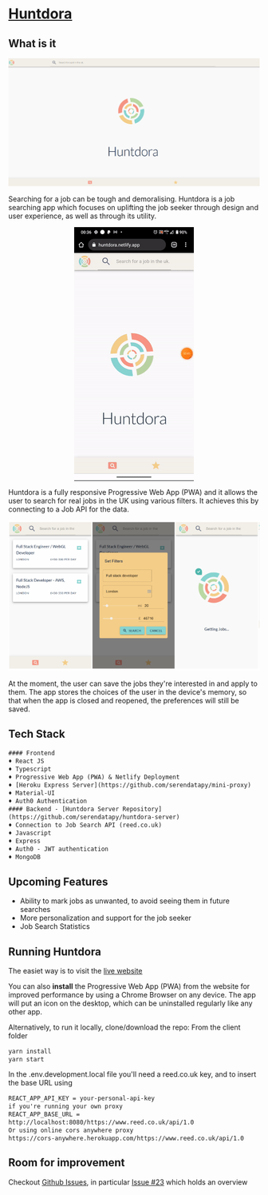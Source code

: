 # [Huntdora](https://huntdora.netlify.app/)

## What is it
<img src="https://github.com/serendatapy/huntdora/blob/master/readme_assets/Screen%20Shot%2013-12-2020%20at%2022.14.png"></img>

Searching for a job can be tough and demoralising. Huntdora is a job searching app which focuses on uplifting the job seeker through design and user experience, as well as through its utility.
<p align="center">
<img align="center" src="https://github.com/serendatapy/huntdora/blob/master/readme_assets/5abfbec86fcf93acb12125081ef3fbb809f38e42.gif"></img>
</p>
Huntdora is a fully responsive Progressive Web App (PWA) and it allows the user to search for real jobs in the UK using various filters. It achieves this by connecting to a Job API for the data. 
<p align="center">
<img src="https://github.com/serendatapy/huntdora/blob/master/readme_assets/Screen%20Shot%2013-12-2020%20at%2022.36.png"></img>
</p>
At the moment, the user can save the jobs they're interested in and apply to them. The app stores the choices of the user in the device's memory, so that when the app is closed and reopened, the preferences will still be saved.

## Tech Stack

```
#### Frontend
♦ React JS
♦ Typescript
♦ Progressive Web App (PWA) & Netlify Deployment
♦ [Heroku Express Server](https://github.com/serendatapy/mini-proxy)
♦ Material-UI
♦ Auth0 Authentication
#### Backend - [Huntdora Server Repository](https://github.com/serendatapy/huntdora-server)
♦ Connection to Job Search API (reed.co.uk) 
♦ Javascript
♦ Express
♦ Auth0 - JWT authentication
♦ MongoDB
```
## Upcoming Features
- Ability to mark jobs as unwanted, to avoid seeing them in future searches
- More personalization and support for the job seeker
- Job Search Statistics

## Running Huntdora
The easiet way is to visit the [live website](https://huntdora.netlify.app/)

You can also **install** the Progressive Web App (PWA) from the website for improved performance by using a Chrome Browser on any device. The app will put an icon on the desktop, which can be uninstalled regularly like any other app.

Alternatively, to run it locally, clone/download the repo:
From the client folder

```
yarn install
yarn start
```

In the .env.development.local file you'll need a reed.co.uk key, and to insert the base URL using

```
REACT_APP_API_KEY = your-personal-api-key
if you're running your own proxy
REACT_APP_BASE_URL = http://localhost:8080/https://www.reed.co.uk/api/1.0
Or using online cors anywhere proxy
https://cors-anywhere.herokuapp.com/https://www.reed.co.uk/api/1.0
```

## Room for improvement
Checkout [Github Issues](https://github.com/serendatapy/huntdora/issues), in particular [Issue #23](https://github.com/serendatapy/huntdora/issues/23) which holds an overview
